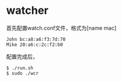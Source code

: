 # watcher

首先配置watch.conf文件，格式为[name mac]
```
John bc:a8:a6:f3:7d:70
Mike 20:a6:c:2c:f2:b0
```

配置完成后，
```
$ ./run.sh
$ sudo ./wcr
```
